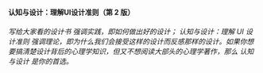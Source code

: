 #### 认知与设计：理解UI设计准则（第 2 版）

###### 写给大家看的设计书 强调实践，即如何做出好的设计； 认知与设计：理解 UI 设计准则 强调理论，即为什么我们会接受这样的设计而反感那样的设计。如果你想要搞清楚设计背后的心理学知识，但又不想阅读大部头的心理学著作，那么 认知与设计 是你的首选。



